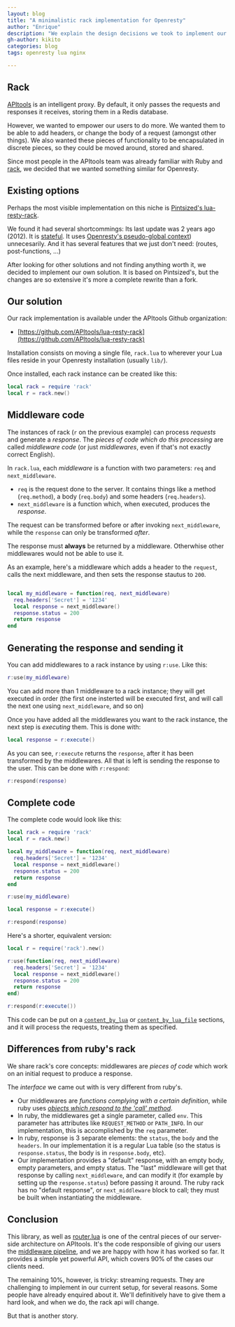 ```yaml
---
layout: blog
title: "A minimalistic rack implementation for Openresty"
author: "Enrique"
description: "We explain the design decisions we took to implement our own rack-based solution"
gh-author: kikito
categories: blog
tags: openresty lua nginx

---
```


## Rack

[APItools](http://apitools.com) is an intelligent proxy. By default, it only passes the requests and responses it receives, storing them in a Redis database.

However, we wanted to empower our users to do more. We wanted them to be able to add headers, or change the body of a request (amongst other things). We also wanted these pieces of functionality
to be encapsulated in discrete pieces, so they could be moved around, stored and shared.

Since most people in the APItools team was already familiar with Ruby and [rack](http://rack.github.io/), we decided that we wanted something similar for Openresty.

## Existing options

Perhaps the most visible implementation on this niche is [Pintsized's lua-resty-rack](https://github.com/pintsized/lua-resty-rack).

We found it had several shortcommings: Its last update was 2 years ago (2012). It is [stateful](http://kiki.to/blog/2014/04/11/rule-4-make-stateless-modules/).
It uses [Openresty's pseudo-global context](http://wiki.nginx.org/HttpLuaModule#ngx.ctx)) unnecesarily. And it has several features that we just don't need: (routes, post-functions, ...)

After looking for other solutions and not finding anything worth it, we decided to implement our own solution. It is based on Pintsized's, but the changes are so extensive it's more a complete rewrite than a fork.

## Our solution

Our rack implementation is available under the APItools Github organization:

* [https://github.com/APItools/lua-resty-rack](https://github.com/APItools/lua-resty-rack)

Installation consists on moving a single file, `rack.lua` to wherever your Lua files reside in your Openresty installation (usually `lib/`).

Once installed, each rack instance can be created like this:

``` lua
local rack = require 'rack'
local r = rack.new()
```

## Middleware code

The instances of rack (`r` on the previous example) can process *requests* and generate a *response*. The *pieces of code which do this processing*
are called *middleware code* (or just *middlewares*, even if that's not exactly correct English).

In `rack.lua`, each *middleware* is a function with two parameters: `req` and `next_middleware`.

* `req` is the request done to the server. It contains things like a method (`req.method`), a body (`req.body`) and some headers (`req.headers`).
* `next_middleware` is a function which, when executed, produces the *response*.

The request can be transformed before or after invoking `next_middleware`, while the `response` can only be transformed *after*.

The response must **always** be returned by a middleware. Otherwhise other middlewares would not be able to use it.

As an example, here's a middleware which adds a header to the `request`, calls the next middleware, and then sets the response stautus to `200`.

``` lua

local my_middleware = function(req, next_middleware)
  req.headers['Secret'] = '1234'
  local response = next_middleware()
  response.status = 200
  return response
end
```

## Generating the response and sending it

You can add middlewares to a rack instance by using `r:use`. Like this:


``` lua
r:use(my_middleware)
```

You can add more than 1 middleware to a rack instance; they will get executed in order (the first one insterted will be executed first, and will call
the next one using `next_middleware`, and so on)

Once you have added all the middlewares you want to the rack instance, the next step is *executing* them. This is done with:

```lua
local response = r:execute()
```

As you can see, `r:execute` returns the `response`, after it has been transformed by the middlewares. All that is left is sending the response to the
user. This can be done with `r:respond`:

```lua
r:respond(response)
```

## Complete code

The complete code would look like this:

```lua
local rack = require 'rack'
local r = rack.new()

local my_middleware = function(req, next_middleware)
  req.headers['Secret'] = '1234'
  local response = next_middleware()
  response.status = 200
  return response
end

r:use(my_middleware)

local response = r:execute()

r:respond(response)
```

Here's a shorter, equivalent version:

``` lua
local r = require('rack').new()

r:use(function(req, next_middleware)
  req.headers['Secret'] = '1234'
  local response = next_middleware()
  response.status = 200
  return response
end)

r:respond(r:execute())
```

This code can be put on a [`content_by_lua`](http://wiki.nginx.org/HttpLuaModule#content_by_lua) or [`content_by_lua_file`](http://wiki.nginx.org/HttpLuaModule#content_by_lua_file)
sections, and it will process the requests, treating them as specified.

## Differences from ruby's rack

We share rack's core concepts: middlewares are *pieces of code* which work on an initial request to produce a response.

The *interface* we came out with is very different from ruby's.

* Our middlewares are *functions complying with a certain definition*, while ruby uses *[objects which respond to the 'call' method](http://rack.github.io/)*.
* In ruby, the middlewares get a single parameter, called `env`. This parameter has attributes like `REQUEST_METHOD` or `PATH_INFO`. In our implementation,
  this is accomplished by the `req` parameter.
* In ruby, response is 3 separate elements: the `status`, the `body` and the `headers`. In our implementation it is a regular Lua table (so the status is `response.status`, the body is in `response.body`, etc).
* Our implementation provides a "default" response, with an empty body, empty parameters, and empty status. The "last" middleware will get that response by calling `next_middleware`, and can modify it (for example
  by setting up the `response.status`) before passing it around. The ruby rack has no "default response", or `next_middleware` block to call; they must be built when instantiating the middleware.

## Conclusion

This library, as well as [router.lua](https://docs.apitools.com/2014/04/24/a-small-router-for-openresty.html) is one of the central pieces of our server-side architecture on APItools. It's
the code responsible of giving our users the [middleware pipeline](https://docs.apitools.com/docs/pipeline/), and we are happy with how it has worked so far. It provides a simple yet
powerful API, which covers 90% of the cases our clients need.

The remaining 10%, however, is tricky: streaming requests. They are challenging to implement in our current setup, for several reasons. Some people have already enquired about it. We'll
definitively have to give them a hard look, and when we do, the rack api will change.

But that is another story.
















